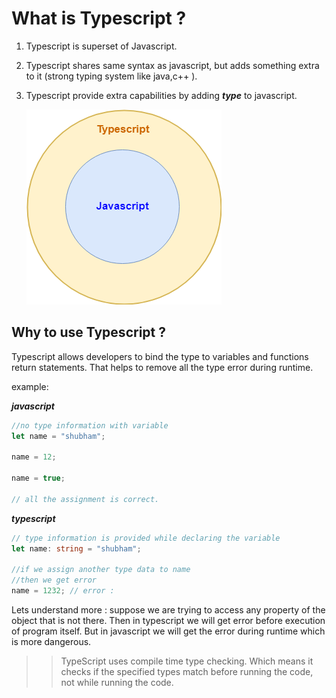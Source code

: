 # What is Typescript ?

1. Typescript is superset of Javascript.
2. Typescript shares same syntax as javascript, but adds something extra to it (strong typing system like java,c++ ).
3. Typescript provide extra capabilities by adding **_type_** to javascript.

   ![Typescript vs Javascript](Superset.png)

## Why to use Typescript ?

Typescript allows developers to bind the type to variables and functions return statements. That helps to remove all the type error during runtime.

example:

**_*javascript*_**

```js
//no type information with variable
let name = "shubham";

name = 12;

name = true;

// all the assignment is correct.
```

**_typescript_**

```ts
// type information is provided while declaring the variable
let name: string = "shubham";

//if we assign another type data to name
//then we get error
name = 1232; // error :
```

Lets understand more :
suppose we are trying to access any property of the object that is not there.
Then in typescript we will get error before execution of program itself.
But in javascript we will get the error during runtime which is more dangerous.

> > TypeScript uses compile time type checking. Which means it checks if the specified types match before running the code, not while running the code.
